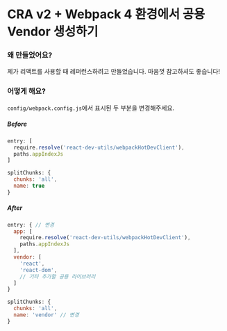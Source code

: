 # CRA v2 + Webpack 4 환경에서 공용 Vendor 생성하기

### 왜 만들었어요?

제가 리액트를 사용할 때 레퍼런스하려고 만들었습니다. 마음껏 참고하셔도 좋습니다!



### 어떻게 해요?

`config/webpack.config.js`에서 표시된 두 부분을 변경해주세요.

##### Before
```js
entry: [
  require.resolve('react-dev-utils/webpackHotDevClient'),
  paths.appIndexJs
]
```
```js
splitChunks: {
  chunks: 'all',
  name: true
}
```
##### After
```js
entry: { // 변경
  app: [
    require.resolve('react-dev-utils/webpackHotDevClient'),
    paths.appIndexJs
  ],
  vendor: [
    'react',
    'react-dom',
    // 기타 추가할 공용 라이브러리
  ]
}
```
```js
splitChunks: {
  chunks: 'all',
  name: 'vendor' // 변경
}
```
